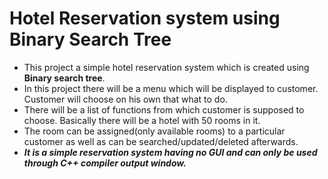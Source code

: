 # Hotel Reservation system using Binary Search Tree

- This project a simple hotel reservation system which is created using **Binary search tree**.
- In this project there will be a menu which will be displayed to customer. Customer will choose on his own that what to do.
- There will be a list of functions from which customer is supposed to choose. Basically there will be a hotel with 50 rooms in it.
- The room can be assigned(only available rooms) to a particular customer as well as can be searched/updated/deleted afterwards.
- ***It is a simple reservation system having no GUI and can only be used through C++ compiler output window.***
